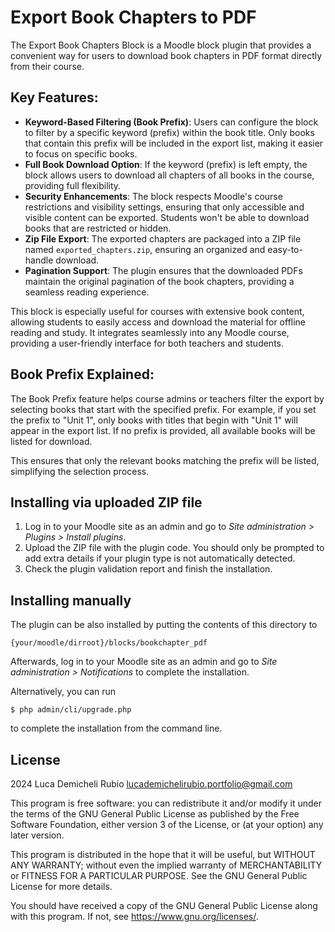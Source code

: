 # Export Book Chapters to PDF #

The Export Book Chapters Block is a Moodle block plugin that provides a convenient way for users to download book chapters in PDF format directly from their course.

## Key Features:
- **Keyword-Based Filtering (Book Prefix)**: Users can configure the block to filter by a specific keyword (prefix) within the book title. Only books that contain this prefix will be included in the export list, making it easier to focus on specific books.
- **Full Book Download Option**: If the keyword (prefix) is left empty, the block allows users to download all chapters of all books in the course, providing full flexibility.
- **Security Enhancements**: The block respects Moodle's course restrictions and visibility settings, ensuring that only accessible and visible content can be exported. Students won't be able to download books that are restricted or hidden.
- **Zip File Export**: The exported chapters are packaged into a ZIP file named `exported_chapters.zip`, ensuring an organized and easy-to-handle download.
- **Pagination Support**: The plugin ensures that the downloaded PDFs maintain the original pagination of the book chapters, providing a seamless reading experience.

This block is especially useful for courses with extensive book content, allowing students to easily access and download the material for offline reading and study. It integrates seamlessly into any Moodle course, providing a user-friendly interface for both teachers and students.

## Book Prefix Explained:
The Book Prefix feature helps course admins or teachers filter the export by selecting books that start with the specified prefix. For example, if you set the prefix to "Unit 1", only books with titles that begin with "Unit 1" will appear in the export list. If no prefix is provided, all available books will be listed for download.

This ensures that only the relevant books matching the prefix will be listed, simplifying the selection process.

## Installing via uploaded ZIP file ##

1. Log in to your Moodle site as an admin and go to _Site administration >
   Plugins > Install plugins_.
2. Upload the ZIP file with the plugin code. You should only be prompted to add
   extra details if your plugin type is not automatically detected.
3. Check the plugin validation report and finish the installation.

## Installing manually ##

The plugin can be also installed by putting the contents of this directory to

    {your/moodle/dirroot}/blocks/bookchapter_pdf

Afterwards, log in to your Moodle site as an admin and go to _Site administration >
Notifications_ to complete the installation.

Alternatively, you can run

    $ php admin/cli/upgrade.php

to complete the installation from the command line.

## License ##

2024 Luca Demicheli Rubio <lucademichelirubio.portfolio@gmail.com>

This program is free software: you can redistribute it and/or modify it under
the terms of the GNU General Public License as published by the Free Software
Foundation, either version 3 of the License, or (at your option) any later
version.

This program is distributed in the hope that it will be useful, but WITHOUT ANY
WARRANTY; without even the implied warranty of MERCHANTABILITY or FITNESS FOR A
PARTICULAR PURPOSE.  See the GNU General Public License for more details.

You should have received a copy of the GNU General Public License along with
this program.  If not, see <https://www.gnu.org/licenses/>.
